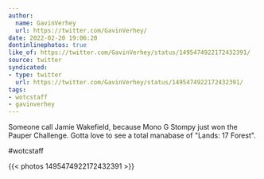 ```yaml
---
author:
  name: GavinVerhey
  url: https://twitter.com/GavinVerhey/
date: 2022-02-20 19:06:20
dontinlinephotos: true
like_of: https://twitter.com/GavinVerhey/status/1495474922172432391/
source: twitter
syndicated:
- type: twitter
  url: https://twitter.com/GavinVerhey/status/1495474922172432391/
tags:
- wotcstaff
- gavinverhey
---
```


Someone call Jamie Wakefield, because Mono G Stompy just won the Pauper Challenge. Gotta love to see a total manabase of "Lands: 17 Forest". 

#wotcstaff 

{{< photos 1495474922172432391 >}}